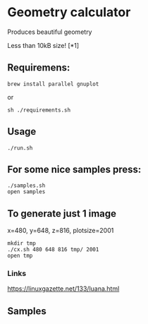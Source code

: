 # Geometry calculator

Produces beautiful geometry

Less than 10kB size! [*1]

## Requiremens:
```
brew install parallel gnuplot
```
or

```
sh ./requirements.sh
```

## Usage

```
./run.sh
```

## For some nice samples press:

```
./samples.sh
open samples
```

## To generate just 1 image

x=480, y=648, z=816, plotsize=2001

```
mkdir tmp
./cx.sh 480 648 816 tmp/ 2001
open tmp
```

### Links

https://linuxgazette.net/133/luana.html

## Samples

